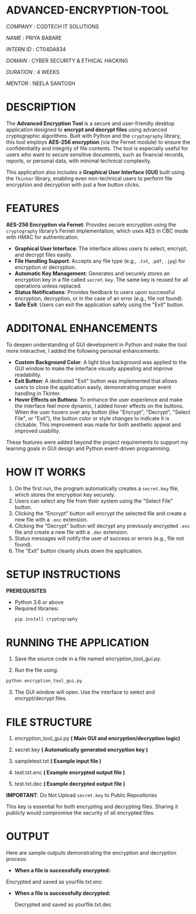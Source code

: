 # ADVANCED-ENCRYPTION-TOOL

*COMPANY* : CODTECH IT SOLUTIONS

*NAME* : PRIYA BABARE

*INTERN ID* : CT04DA834 

*DOMAIN* : CYBER  SECURITY & ETHICAL  HACKING

*DURATION* : 4 WEEKS

*MENTOR* : NEELA SANTOSH

# DESCRIPTION

The **Advanced Encryption Tool** is a secure and user-friendly desktop application designed to **encrypt and decrypt files** using advanced cryptographic algorithms. Built with Python and the `cryptography` library, this tool employs **AES-256 encryption** (via the Fernet module) to ensure the confidentiality and integrity of file contents. The tool is especially useful for users who want to secure sensitive documents, such as financial records, reports, or personal data, with minimal technical complexity.

This application also includes a **Graphical User Interface (GUI)** built using the `Tkinter` library, enabling even non-technical users to perform file encryption and decryption with just a few button clicks.

# FEATURES

**AES-256 Encryption via Fernet**: Provides secure encryption using the `cryptography` library’s Fernet implementation, which uses AES in CBC mode with HMAC for authentication.
-  **Graphical User Interface**: The interface allows users to select, encrypt, and decrypt files easily.
- **File Handling Support**: Accepts any file type (e.g., `.txt`, `.pdf`, `.jpg`) for encryption or decryption.
-  **Automatic Key Management**: Generates and securely stores an encryption key in a file called `secret.key`. The same key is reused for all operations unless replaced.
- **Status Notifications**: Provides feedback to users upon successful encryption, decryption, or in the case of an error (e.g., file not found).
-  **Safe Exit**: Users can exit the application safely using the "Exit" button.

  # ADDITONAL ENHANCEMENTS

To deepen understanding of GUI development in Python and make the tool more interactive, I added the following personal enhancements:

- **Custom Background Color**: A light blue background was applied to the GUI window to make the interface visually appealing and improve readability.
- **Exit Button**: A dedicated "Exit" button was implemented that allows users to close the application easily, demonstrating proper event handling in Tkinter.
- **Hover Effects on Buttons**: To enhance the user experience and make the interface feel more dynamic, I added hover effects on the buttons. When the user hovers over any button (like "Encrypt", "Decrypt", "Select File", or "Exit"), the button color or style changes to indicate it is clickable. This improvement was made for both aesthetic appeal and improved usability.

These features were added beyond the project requirements to support my learning goals in GUI design and Python event-driven programming.

# HOW IT WORKS

1. On the first run, the program automatically creates a `secret.key` file, which stores the encryption key securely.
2. Users can select any file from their system using the "Select File" button.
3. Clicking the "Encrypt" button will encrypt the selected file and create a new file with a `.enc` extension.
4. Clicking the "Decrypt" button will decrypt any previously encrypted `.enc` file and create a new file with a `.dec` extension.
5. Status messages will notify the user of success or errors (e.g., file not found).
6. The "Exit" button cleanly shuts down the application.

# SETUP INSTRUCTIONS

 **PREREQUISITES**

- Python 3.6 or above
- Required libraries:
  ```bash
  pip install cryptography

# RUNNING THE APPLICATION

1. Save the source code in a file named encryption_tool_gui.py.

2. Run the file using:

```bash
python encryption_tool_gui.py
```
3. The GUI window will open. Use the interface to select and encrypt/decrypt files.

# FILE STRUCTURE

1. encryption_tool_gui.py         **( Main GUI and encryption/decryption logic)**
   
2. secret.key                    **( Automatically generated encryption key )**

3. sampletest.txt                 **( Example input file )**
 
4. test.txt.enc                   **( Example encrypted output file )**
 
5. test.txt.dec                   **( Example decrypted output file )**   

**IMPORTANT**: Do Not Upload `secret.key` to Public Repositories

This key is essential for both encrypting and decrypting files. Sharing it publicly would compromise the security of all encrypted files.

# OUTPUT 

Here are sample outputs demonstrating the encryption and decryption process:

- **When a file is successfully encrypted:**



Encrypted and saved as yourfile.txt.enc


- **When a file is successfully decrypted:**



  Decrypted and saved as yourfile.txt.dec
